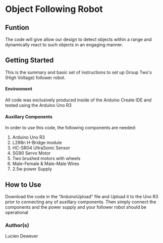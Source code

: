# Object Following Robot 

## Funtion
The code will give allow our design to detect objects within a range and dynamically react to such objects in an engaging manner. 

## Getting Started
This is the summary and basic set of instructions to set up Group Two's (High Voltage) follower robot.

#### Environment
All code was exclusively produced inside of the Arduino Create IDE and tested using the Arduino Uno R3

#### Auxillary Components
In order to use this code, the following components are needed:
1. Arduino Uno R3
2. L298n H-Bridge module
3. HC-SR04 UltraSonic Sensor
4. SG90 Servo Motor
5. Two brushed motors with wheels
6. Male-Female & Male-Male Wires
7. 2.5w power Supply

## How to Use
Download the code in the "ArduinoUpload" file and Upload it to the Uno R3 prior to connecting any of auxillary components. Then simply connect the components and the power supply and your follower robot should be operational

### Author(s)
Lucien Dewever
